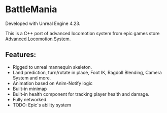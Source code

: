 # BattleMania

Developed with Unreal Engine 4.23. 
 
This is a C++ port of advanced locomotion system from epic games store [Advanced Locomotion System](https://www.unrealengine.com/marketplace/en-US/profile/LongmireLocomotion). 

## Features:
* Rigged to unreal mannequin skeleton.
* Land prediction, turn/rotate in place, Foot IK, Ragdoll Blending, Camera System and more.
* Animation based on Anim-Notify logic
* Built-in minimap
* Built-in health component for tracking player health and damage.
* Fully networked.
* TODO: Epic`s ability system